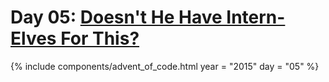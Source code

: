 # Day 05: [Doesn't He Have Intern-Elves For This?](https://adventofcode.com/2015/day/5)

{% include components/advent_of_code.html
	year = "2015" day = "05"
%}
